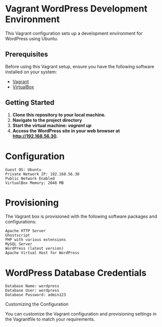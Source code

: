 # Vagrant WordPress Development Environment

This Vagrant configuration sets up a development environment for WordPress using Ubuntu.

## Prerequisites

Before using this Vagrant setup, ensure you have the following software installed on your system:

- [Vagrant](https://www.vagrantup.com/)
- [VirtualBox](https://www.virtualbox.org/)

## Getting Started

1. **Clone this repository to your local machine.**
2. **Navigate to the project directory**
3. **Start the virtual machine: *vagrant up***
4. **Access the WordPress site in your web browser at http://192.168.56.30.**

# Configuration
    Guest OS: Ubuntu
    Private Network IP: 192.168.56.30
    Public Network Enabled
    VirtualBox Memory: 2048 MB

# Provisioning
The Vagrant box is provisioned with the following software packages and configurations:

    Apache HTTP Server
    Ghostscript
    PHP with various extensions
    MySQL Server
    WordPress (latest version)
    Apache Virtual Host for WordPress

# WordPress Database Credentials

    Database Name: wordpress
    Database User: wordpress
    Database Password: admin123

Customizing the Configuration

You can customize the Vagrant configuration and provisioning settings in the Vagrantfile to match your requirements.
